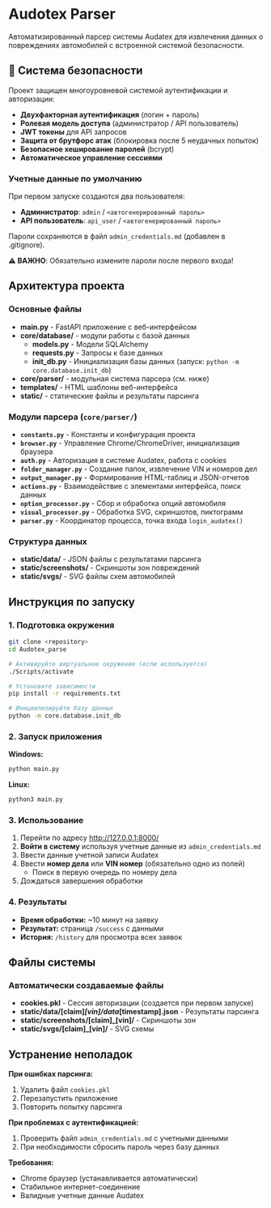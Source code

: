 # Audotex Parser

Автоматизированный парсер системы Audatex для извлечения данных о повреждениях автомобилей с встроенной системой безопасности.

## 🔐 Система безопасности

Проект защищен многоуровневой системой аутентификации и авторизации:

- **Двухфакторная аутентификация** (логин + пароль)
- **Ролевая модель доступа** (администратор / API пользователь)
- **JWT токены** для API запросов
- **Защита от брутфорс атак** (блокировка после 5 неудачных попыток)
- **Безопасное хеширование паролей** (bcrypt)
- **Автоматическое управление сессиями**

### Учетные данные по умолчанию

При первом запуске создаются два пользователя:
- **Администратор**: `admin` / `<автогенерированный пароль>`
- **API пользователь**: `api_user` / `<автогенерированный пароль>`

Пароли сохраняются в файл `admin_credentials.md` (добавлен в .gitignore).

**⚠️ ВАЖНО**: Обязательно измените пароли после первого входа!

## Архитектура проекта

### Основные файлы
* **main.py** - FastAPI приложение с веб-интерфейсом
* **core/database/** - модули работы с базой данных
  * **models.py** - Модели SQLAlchemy
  * **requests.py** - Запросы к базе данных
  * **init_db.py** - Инициализация базы данных (запуск: `python -m core.database.init_db`)
* **core/parser/** - модульная система парсера (см. ниже)
* **templates/** - HTML шаблоны веб-интерфейса
* **static/** - статические файлы и результаты парсинга

### Модули парсера (`core/parser/`)

* **`constants.py`** - Константы и конфигурация проекта
* **`browser.py`** - Управление Chrome/ChromeDriver, инициализация браузера
* **`auth.py`** - Авторизация в системе Audatex, работа с cookies
* **`folder_manager.py`** - Создание папок, извлечение VIN и номеров дел
* **`output_manager.py`** - Формирование HTML-таблиц и JSON-отчетов
* **`actions.py`** - Взаимодействие с элементами интерфейса, поиск данных
* **`option_processor.py`** - Сбор и обработка опций автомобиля
* **`visual_processor.py`** - Обработка SVG, скриншотов, пиктограмм
* **`parser.py`** - Координатор процесса, точка входа `login_audatex()`

### Структура данных
* **static/data/** - JSON файлы с результатами парсинга
* **static/screenshots/** - Скриншоты зон повреждений
* **static/svgs/** - SVG файлы схем автомобилей

## Инструкция по запуску

### 1. Подготовка окружения
```bash
git clone <repository>
cd Audotex_parse

# Активируйте виртуальное окружение (если используется)
./Scripts/activate

# Установите зависимости
pip install -r requirements.txt

# Инициализируйте базу данных
python -m core.database.init_db
```

### 2. Запуск приложения
**Windows:**
```bash
python main.py
```

**Linux:**
```bash
python3 main.py
```

### 3. Использование
1. Перейти по адресу http://127.0.0.1:8000/
2. **Войти в систему** используя учетные данные из `admin_credentials.md`
3. Ввести данные учетной записи Audatex
4. Ввести **номер дела** или **VIN номер** (обязательно одно из полей)
   - Поиск в первую очередь по номеру дела
5. Дождаться завершения обработки

### 4. Результаты
- **Время обработки:** ~10 минут на заявку
- **Результат:** страница `/success` с данными
- **История:** `/history` для просмотра всех заявок

## Файлы системы

### Автоматически создаваемые файлы
* **cookies.pkl** - Сессия авторизации (создается при первом запуске)
* **static/data/[claim]_[vin]/data_[timestamp].json** - Результаты парсинга
* **static/screenshots/[claim]_[vin]/** - Скриншоты зон
* **static/svgs/[claim]_[vin]/** - SVG схемы

## Устранение неполадок

**При ошибках парсинга:**
1. Удалить файл `cookies.pkl`
2. Перезапустить приложение
3. Повторить попытку парсинга

**При проблемах с аутентификацией:**
1. Проверить файл `admin_credentials.md` с учетными данными
2. При необходимости сбросить пароль через базу данных

**Требования:**
- Chrome браузер (устанавливается автоматически)
- Стабильное интернет-соединение
- Валидные учетные данные Audatex




